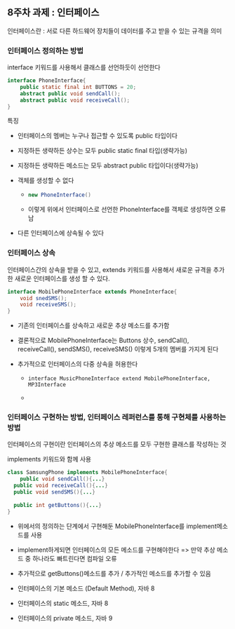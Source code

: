 ## 8주차 과제 : 인터페이스

인터페이스란 : 서로 다른 하드웨어 장치들이 데이터를 주고 받을 수 있는 규격을 의미



### 인터페이스 정의하는 방법

interface 키워드를 사용해서 클래스를 선언하듯이 선언한다

```java
interface PhoneInterface{
	public static final int BUTTONS = 20;
	abstract public void sendCall();
	abstract public void receiveCall();
}
```

특징 

- 인터페이스의 멤버는 누구나 접근할 수 있도록 public 타입이다

- 지정하든 생략하든 상수는 모두 public static final 타입(생략가능)

- 지정하든 생략하든 메소드는 모두 abstract public 타입이다(생략가능)

- 객체를 생성할 수 없다

  - ```java
    new PhoneInterface()
    ```

  - 이렇게 위에서 인터페이스로 선언한 PhoneInterface를 객체로 생성하면 오류남

- 다른 인터페이스에 상속될 수 있다



### 인터페이스 상속

인터페이스간의 상속을 받을 수 있고, extends 키워드를 사용해서 새로운 규격을 추가한 새로운 인터페이스를 생성 할 수 있다.

```java
interface MobilePhoneInterface extends PhoneInterface{
	void snedSMS();
	void receiveSMS();
}
```

- 기존의 인터페이스를 상속하고 새로운 추상 메소드를 추가함
- 결론적으로 MobilePhoneInterface는 Buttons 상수, sendCall(), receiveCall(), sendSMS(), receiveSMS() 이렇게 5개의 멤버를 가지게 된다

- 추가적으로 인터페이스의 다중 상속을 허용한다

  - ```
    interface MusicPhoneInterface extend MobilePhoneInterface, MP3Interface
    ```

  - 

### 인터페이스 구현하는 방법, 인터페이스 레퍼런스를 통해 구현체를 사용하는 방법

인터페이스의 구현이란 인터페이스의 추상 메소드를 모두 구현한 클래스를 작성하는 것

implements 키워드와 함께 사용

```java
class SamsungPhone implements MobilePhoneInterface{
	public void sendCall(){...}
  public void receiveCall(){...}
  public void sendSMS(){...}
  
  public int getButtons(){...}
}
```

- 위에서의 정의하는 단계에서 구현해둔 MobilePhoneInterface를 implement메소드를 사용

- implement하게되면 인터페이스의 모든 메소드를 구현해야한다 => 만약 추상 메소드 중 하나라도 빠트린다면 컴파일 오류

- 추가적으로 getButtons()메소드를 추가 / 추가적인 메소드를 추가할 수 있음





- 인터페이스의 기본 메소드 (Default Method), 자바 8
- 인터페이스의 static 메소드, 자바 8
- 인터페이스의 private 메소드, 자바 9

